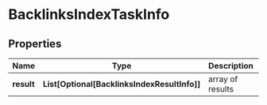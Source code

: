 # BacklinksIndexTaskInfo


## Properties

| Name | Type | Description | Notes |
|------------ | ------------- | ------------- | -------------|
**result** | **List[Optional[BacklinksIndexResultInfo]]** | array of results |[optional]|